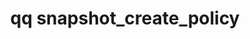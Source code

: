 ---
category: snapshot
command: snapshot_create_policy
optional_options: []
permalink: /qq-cli-command-guide/snapshot/snapshot_create_policy.html
positional_options: []
sidebar: qq_cli_command_reference_sidebar
summary: This section explains how to use the <code>qq snapshot_create_policy</code>
  command.
synopsis: Create a new snapshot scheduling policy.
title: qq snapshot_create_policy
usage: qq snapshot_create_policy [-h] {hourly_or_less,daily,monthly} ...
zendesk_source: qq CLI Command Guide

---